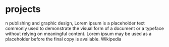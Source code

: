 # projects
n publishing and graphic design, Lorem ipsum is a placeholder text commonly used to demonstrate the visual form of a document or a typeface without relying on meaningful content. Lorem ipsum may be used as a placeholder before the final copy is available. Wikipedia

